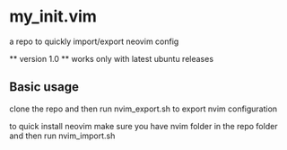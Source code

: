 # my_init.vim
a repo to quickly import/export neovim config

** version 1.0 **
works only with latest ubuntu releases

Basic usage
---
clone the repo and then run nvim_export.sh to export nvim configuration

to quick install neovim make sure you have nvim folder in the repo folder and then run nvim_import.sh
